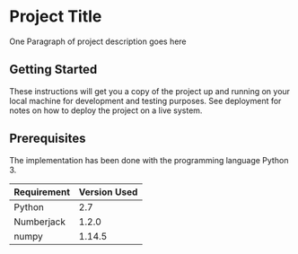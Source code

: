 # Project Title

One Paragraph of project description goes here

## Getting Started

These instructions will get you a copy of the project up and running on your local machine for development and testing purposes. See deployment for notes on how to deploy the project on a live system.

## Prerequisites
The implementation has been done with the programming language Python 3.

Requirement | Version Used
------------| ------------
Python | 2.7
Numberjack | 1.2.0  
numpy |  1.14.5 
